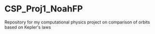 # CSP_Proj1_NoahFP
Repository for my computational physics project on comparison of orbits based on Kepler's laws

